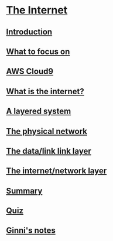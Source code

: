 # [The Internet](https://launchschool.com/lessons/4af196b9)
## [Introduction](https://launchschool.com/lessons/4af196b9/assignments/89b5fc88)
## [What to focus on](https://launchschool.com/lessons/4af196b9/assignments/a6f8ef54)
## [AWS Cloud9](https://launchschool.com/lessons/4af196b9/assignments/fe5b1fbe)
## [What is the internet?](https://launchschool.com/lessons/4af196b9/assignments/268243e5)
## [A layered system](https://launchschool.com/lessons/4af196b9/assignments/21ef33af)
## [The physical network](https://launchschool.com/lessons/4af196b9/assignments/097d7577)
## [ The data/link link layer](https://launchschool.com/lessons/4af196b9/assignments/81df3782)
## [The internet/network layer](https://launchschool.com/lessons/4af196b9/assignments/b222ecfb)
## [Summary](https://launchschool.com/lessons/4af196b9/assignments/6b7df8fb)
## [Quiz](https://launchschool.com/lessons/4af196b9/assignments/d810a100)
## [Ginni's notes](https://github.com/gcpinckert/ls170_171/blob/main/study_guide/the_internet.md)

